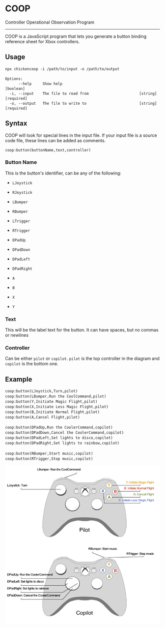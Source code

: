 # COOP

Controller Operational Observation Program

---
COOP is a JavaScript program that lets you generate a button binding reference sheet for Xbox controllers.

## Usage

```
npx chickencoop -i /path/to/input -o /path/to/output

Options:
      --help     Show help                                             [boolean]
  -i, --input    The file to read from                       [string] [required]
  -o, --output   The file to write to                        [string] [required]
```

## Syntax

COOP will look for special lines in the input file. If your input file is a source code file, these lines can be added as comments.

```
coop:button(buttonName,text,controller)
```

### Button Name

This is the button's identifier, can be any of the following:

- `LJoystick`
- `RJoystick`

- `LBumper`
- `RBumper`

- `LTrigger`
- `RTrigger`

- `DPadUp`
- `DPadDown`
- `DPadLeft`
- `DPadRight`

- `A`
- `B`
- `X`
- `Y`

### Text

This will be the label text for the button. It can have spaces, but no commas or newlines

### Controller

Can be either `pilot` or `copilot`. `pilot` is the top controller in the diagram and `copilot` is the bottom one.

## Example

```txt
coop:button(LJoystick,Turn,pilot)
coop:button(LBumper,Run the CoolCommand,pilot)
coop:button(Y,Initiate Magic Flight,pilot)
coop:button(X,Initiate Less Magic Flight,pilot)
coop:button(B,Initiate Normal Flight,pilot)
coop:button(A,Cancel Flight,pilot)

coop:button(DPadUp,Run the CoolerCommand,copilot)
coop:button(DPadDown,Cancel the CoolerCommand,copilot)
coop:button(DPadLeft,Set lights to disco,copilot)
coop:button(DPadRight,Set lights to rainbow,copilot)

coop:button(RBumper,Start music,copilot)
coop:button(RTrigger,Stop music,copilot)
```

![Example image](example.jpg)
